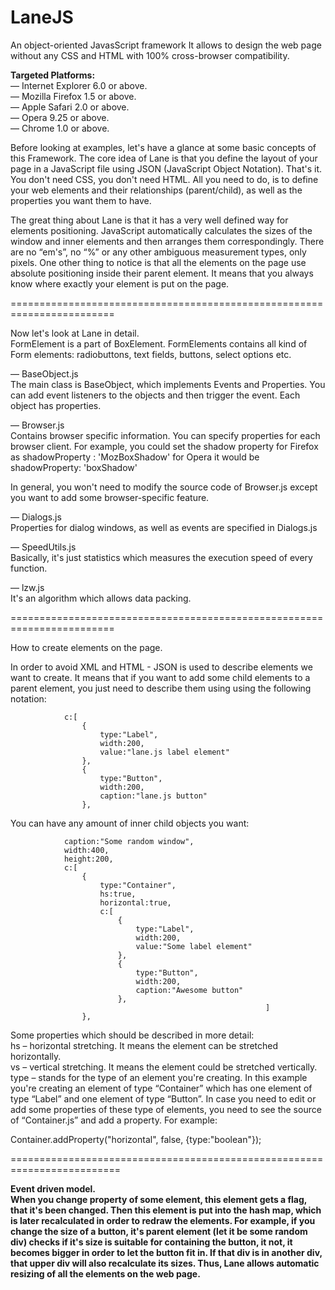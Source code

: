 LaneJS
======

An object-oriented JavasScript framework
It allows to design the web page without any CSS and HTML with 100% cross-browser compatibility. 

<b>Targeted Platforms: </b> <br />
— Internet Explorer 6.0 or above.<br />
— Mozilla Firefox 1.5 or above.<br />
— Apple Safari 2.0 or above.<br />
— Opera 9.25 or above.<br />
— Chrome 1.0 or above.<br />

Before looking at examples, let's have a glance at some basic concepts of this Framework. 
The core idea of Lane is that you define the layout of your page in a JavaScript file using JSON 
(JavaScript Object Notation). That's it. You don't need CSS, you don't need HTML. 
All you need to do, is to define your web elements and their relationships (parent/child), 
as well as the properties you want them to have.

The great thing about Lane is that it has a very well defined way for elements positioning. 
JavaScript automatically calculates the sizes of the window and inner elements and then arranges 
them correspondingly. There are no “em's”, no “%” or any other ambiguous measurement types, only pixels. 
One other thing to notice is that all the elements on the page use absolute positioning inside their parent element. 
It means that you always know where exactly your element is put on the page. 

========================================================================


Now let's look at Lane in detail. <br />
FormElement is a part of BoxElement. FormElements contains all kind of Form elements: 
radiobuttons, text fields, buttons, select options etc.


— BaseObject.js <br />
The main class is BaseObject, which implements Events and Properties. 
You can add event listeners to the objects and then trigger the event. Each object has properties.

— Browser.js <br />
Contains browser specific information. You can specify properties for each browser client. 
For example, you could set the shadow property for Firefox as 
	shadowProperty : 'MozBoxShadow' 
for Opera it would be
	shadowProperty: 'boxShadow'

In general, you won't need to modify the source code of Browser.js except you want to add some browser-specific feature.

— Dialogs.js <br />
Properties for dialog windows, as well as events are specified in Dialogs.js

— SpeedUtils.js <br />
Basically, it's just statistics which measures the execution speed of every function.

— lzw.js <br />
It's an algorithm which allows data packing.

========================================================================


How to create elements on the page. <br />


In order to avoid XML and HTML - JSON is used to describe elements we want to create. It means that if you want to add some child elements to a parent element, you just need to describe them using using the following notation:

	    		c:[
		    		{
		    			type:"Label",
		    			width:200,
		    			value:"lane.js label element"
		    		},
		    		{
		    			type:"Button",
		    			width:200,
		    			caption:"lane.js button"
		    		},


You can have any amount of inner child objects you want:

	    		caption:"Some random window",
	    		width:400,
	    		height:200,
	    		c:[
	    			{
	    				type:"Container",
	    				hs:true,
	    				horizontal:true,
	    				c:[
		    				{
		    					type:"Label",
		    					width:200,
		    					value:"Some label element"
		    				},
		    				{
		    					type:"Button",
		    					width:200,
		    					caption:"Awesome button"
		    				},
                                                             ]
	    			},





Some properties which should be described in more detail: <br />
hs – horizontal stretching. It means the element can be stretched horizontally. <br />
vs – vertical stretching. It means the element could be stretched vertically. <br />
type – stands for the type of an element you're creating. In this example you're creating an element of type “Container”  which has one element of type “Label” and one element of type “Button”. In case you need to edit or add some properties of these type of elements, you need to see the source of “Container.js” and add a property. For example: 

Container.addProperty("horizontal", false, {type:"boolean"});

=========================================================================


<b> Event driven model. <b/> <br />
When you change property of some element, this element gets a flag, that it's been changed. 
Then this element is put into the hash map, which is later recalculated in order to redraw the elements. 
For example, if you change the size of a button, it's parent element (let it be some random div) checks 
if it's size is suitable for containing the button, it not, it becomes bigger in order to let the button fit in. 
If that div is in another div, that upper div will also recalculate its sizes. Thus, Lane allows automatic 
resizing of all the elements on the web page.
